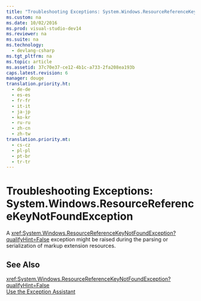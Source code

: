 ```yaml
---
title: "Troubleshooting Exceptions: System.Windows.ResourceReferenceKeyNotFoundException"
ms.custom: na
ms.date: 10/02/2016
ms.prod: visual-studio-dev14
ms.reviewer: na
ms.suite: na
ms.technology: 
  - devlang-csharp
ms.tgt_pltfrm: na
ms.topic: article
ms.assetid: 37c70e37-ce12-4b1c-a733-2fa208ea193b
caps.latest.revision: 6
manager: douge
translation.priority.ht: 
  - de-de
  - es-es
  - fr-fr
  - it-it
  - ja-jp
  - ko-kr
  - ru-ru
  - zh-cn
  - zh-tw
translation.priority.mt: 
  - cs-cz
  - pl-pl
  - pt-br
  - tr-tr
---
```

# Troubleshooting Exceptions: System.Windows.ResourceReferenceKeyNotFoundException
A <xref:System.Windows.ResourceReferenceKeyNotFoundException?qualifyHint=False> exception might be raised during the parsing or serialization of markup extension resources.  
  
## See Also  
 <xref:System.Windows.ResourceReferenceKeyNotFoundException?qualifyHint=False>   
 [Use the Exception Assistant](../Topic/How%20to:%20Use%20the%20Exception%20Assistant.md)